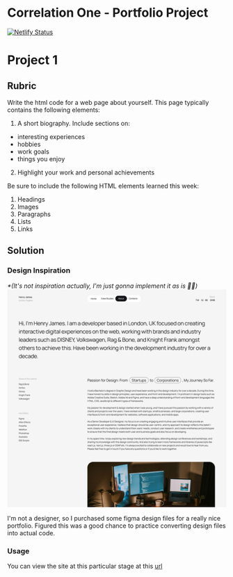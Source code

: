 # Correlation One - Portfolio Project
[![Netlify Status](https://api.netlify.com/api/v1/badges/7622edfd-cfa3-462b-86ea-29b47a23796b/deploy-status)](https://app.netlify.com/sites/gbockari/deploys)

# Project 1
## Rubric
Write the html code for a web page about yourself. This page typically contains the following elements:

1. A short biography. Include sections on:

- interesting experiences
- hobbies
- work goals
- things you enjoy

2. Highlight your work and personal achievements

Be sure to include the following HTML elements learned this week:

1. Headings
2. Images
3. Paragraphs
4. Lists
5. Links
## Solution

### Design Inspiration
_*(It's not inspiration actually, I'm just gonna implement it as is 🙈🤣)_
![Project 1 (About Page) Preview](./.media/project-1-preview.png)

I'm not a designer, so I purchased some figma design files for a really nice portfolio. Figured this was a good chance to practice converting design files into actual code.
### Usage
You can view the site at this particular stage at this [url]()
